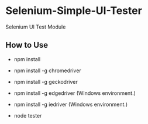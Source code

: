 # Selenium-Simple-UI-Tester

Selenium UI Test Module

## How to Use

- npm install
- npm install -g chromedriver
- npm install -g geckodriver
- npm install -g edgedriver (Windows environment.)
- npm install -g iedriver (Windows environment.)

- node tester
